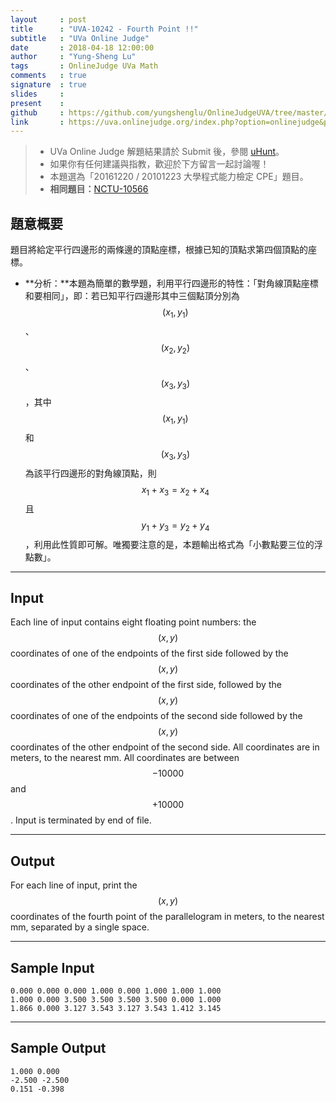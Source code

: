 ```yaml
---
layout     : post
title      : "UVA-10242 - Fourth Point !!"
subtitle   : "UVa Online Judge"
date       : 2018-04-18 12:00:00
author     : "Yung-Sheng Lu"
tags       : OnlineJudge UVa Math
comments   : true
signature  : true
slides     : 
present    :
github     : https://github.com/yungshenglu/OnlineJudgeUVA/tree/master/UVA-10242
link       : https://uva.onlinejudge.org/index.php?option=onlinejudge&page=show_problem&problem=1183
---
```


> * UVa Online Judge 解題結果請於 Submit 後，參閱 [uHunt](https://uhunt.onlinejudge.org/)。
> * 如果你有任何建議與指教，歡迎於下方留言一起討論喔！
> * 本題選為「20161220 / 20101223 大學程式能力檢定 CPE」題目。
> * **相同題目：**[NCTU-10566](https://github.com/yungshenglu/OnlineJudgeNCTU/tree/master/NCTU-10566)

## 題意概要

題目將給定平行四邊形的兩條邊的頂點座標，根據已知的頂點求第四個頂點的座標。
* **分析：**本題為簡單的數學題，利用平行四邊形的特性：「對角線頂點座標和要相同」，即：若已知平行四邊形其中三個點頂分別為 $$(x_1, y_1)$$、$$(x_2, y_2)$$、$$(x_3, y_3)$$，其中 $$(x_1, y_1)$$ 和 $$(x_3, y_3)$$ 為該平行四邊形的對角線頂點，則 $$x_1 + x_3 = x_2 + x_4$$ 且 $$y_1 + y_3 = y_2 + y_4$$，利用此性質即可解。唯獨要注意的是，本題輸出格式為「小數點要三位的浮點數」。

---
## Input

Each line of input contains eight floating point numbers: the $$(x, y)$$ coordinates of one of the endpoints of the first side followed by the $$(x, y)$$ coordinates of the other endpoint of the first side, followed by the $$(x, y)$$ coordinates of one of the endpoints of the second side followed by the $$(x, y)$$ coordinates of the other endpoint of the second side. All coordinates are in meters, to the nearest mm. All coordinates are between $$−10000$$ and $$+10000$$. Input is terminated by end of file.

---
## Output

For each line of input, print the $$(x, y)$$ coordinates of the fourth point of the parallelogram in meters, to the nearest mm, separated by a single space.

---
## Sample Input

```
0.000 0.000 0.000 1.000 0.000 1.000 1.000 1.000
1.000 0.000 3.500 3.500 3.500 3.500 0.000 1.000
1.866 0.000 3.127 3.543 3.127 3.543 1.412 3.145
```

---
## Sample Output

```
1.000 0.000
-2.500 -2.500
0.151 -0.398
```